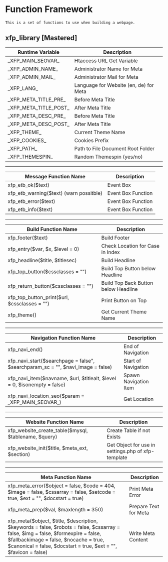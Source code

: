 # Function Framework
	This is a set of functions to use when building a webpage.
## xfp_library [Mastered]
|Runtime Variable|Description|
|--|--|
|\_XFP_MAIN_SEOVAR\_| Htaccess URL Get Variable |
| \_XFP_ADMIN_NAME\_ | Administrator Name for Meta |
| \_XFP_ADMIN_MAIL\_| Administrator Mail for Meta |
| \_XFP_LANG\_ | Language for Website (en, de) for Meta |
| \_XFP_META_TITLE_PRE\_ | Before Meta Title |
| \_XFP_META_TITLE_POST\_ | After Meta Title|
| \_XFP_META_DESC_PRE\_ | Before Meta Title |
| \_XFP_META_DESC_POST\_ | After Meta Title|
| \_XFP_THEME\_ | Current Theme Name|
| \_XFP_COOKIES\_ | Cookies Prefix |
| \_XFP_PATH\_ | Path to File Document Root Folder |
| \_XFP_THEMESPIN\_ | Random Themespin (yes/no) |
-------------------------
|Message Function Name|Description|
|--|--|
|xfp_etb_ok($text)| Event Box |
|xfp_etb_warning($text) (warn possitble)|Event Box Function|
|xfp_etb_error($text)|Event Box Function |
|xfp_etb_info($text)|Event Box Function |
-------------------------
|Build Function Name|Description|
|--|--|
|xfp_footer($text) | Build Footer |
|xfp_entry($var, $x, $level = 0) | Check Location for Case in Index |
|xfp_headline($title, $titlesec) | Build Headline |
| xfp_top_button($cssclasses = "") | Build Top Button below Headline |
|xfp_return_button($cssclasses = "") | Build Top Back Button below Headline|
| xfp_top_button_print($url, $cssclasses = "") | Print Button on Top|
|xfp_theme()| Get Current Theme Name|
-------------------------
|Navigation Function Name|Description|
|--|--|
|xfp_navi_end() |End of Navigation |
|xfp_navi_start($searchpage = false", $searchparam_sc = "", $navi_image = false)|Start of Navigation |
|xfp_navi_item($navname, $url, $titlealt, $level = 0, $isonempty = false) | Spawn Navigation Item |
|xfp_navi_location_seo($param = \_XFP_MAIN_SEOVAR\_) | Get Location |
-------------------------
|Website Function Name|Description|
|--|--|
|xfp_website_create_table($mysql, $tablename, $query)| Create Table if not Exists|
|xfp_website_init($title, $meta_ext, $section)| Get Object for use in settings.php of xfp-template|
-------------------------
|Meta Function Name|Description|
|--|--|
|xfp_meta_error($object = false, $code = 404, $image = false, $cssarray = false, $setcode = true, $ext = "", $docstart = true)| Print Meta Error|
|xfp_meta_prep($val, $maxlength = 350)| Prepare Text for Meta |
| xfp_meta($object, $title, $description, $keywords = false, $robots = false, $cssarray = false, $img = false, $formexpire =  false, $fallbackimage = false, $nocache = true, $canonical = false, $docstart = true, $ext = "", $favicon = false)| Write Meta Content |